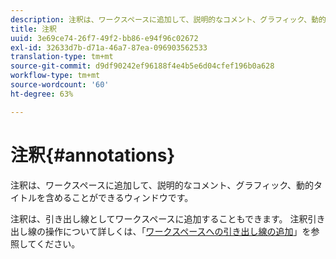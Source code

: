 ```yaml
---
description: 注釈は、ワークスペースに追加して、説明的なコメント、グラフィック、動的タイトルを含めることができるウィンドウです。
title: 注釈
uuid: 3e69ce74-26f7-49f2-bb86-e94f96c02672
exl-id: 32633d7b-d71a-46a7-87ea-096903562533
translation-type: tm+mt
source-git-commit: d9df90242ef96188f4e4b5e6d04cfef196b0a628
workflow-type: tm+mt
source-wordcount: '60'
ht-degree: 63%

---
```


# 注釈{#annotations}

注釈は、ワークスペースに追加して、説明的なコメント、グラフィック、動的タイトルを含めることができるウィンドウです。

注釈は、引き出し線としてワークスペースに追加することもできます。 注釈引き出し線の操作について詳しくは、「[ワークスペースへの引き出し線の追加](../../../../home/c-get-started/c-vis/c-call-wkspc.md#concept-212b09e763044d938987b4a9c658adc0)」を参照してください。

